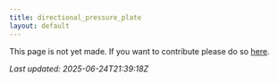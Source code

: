 ```yaml
---
title: directional_pressure_plate
layout: default
---
```


This page is not yet made. If you want to contribute please do so [here](https://github.com/CrazyH2/Bigstone/blob/wiki/components/directional_pressure_plate.md).

_Last updated: 2025-06-24T21:39:18Z_
